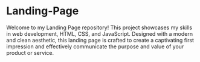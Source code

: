 # Landing-Page
 Welcome to my Landing Page repository! This project showcases my skills in web development, HTML, CSS, and JavaScript.  Designed with a modern and clean aesthetic, this landing page is crafted to create a captivating first impression and effectively communicate the purpose and value of your product or service.
